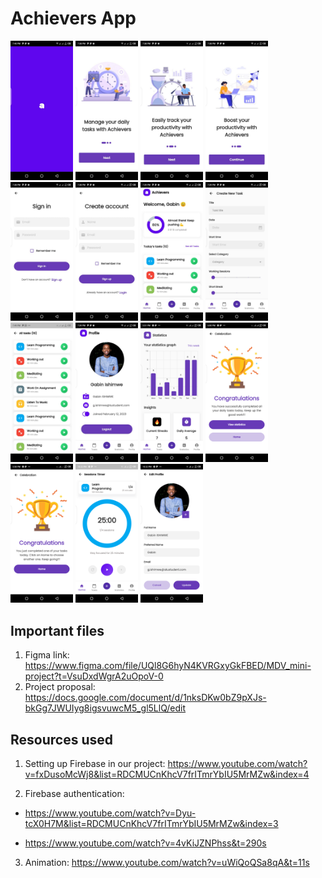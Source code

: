 # Achievers App

<p float="left">
  <img src="./assets/readme/splash_screen.jpeg" width="100" />
  <img src="./assets/readme/onboarding_1.jpeg" width="100" />
  <img src="./assets/readme/onboarding_2.jpeg" width="100" />
  <img src="./assets/readme/onboarding_3.jpeg" width="100" />
  <img src="./assets/readme/sign_in.jpeg" width="100" />
  <img src="./assets/readme/sign_up.jpeg" width="100" />
  <img src="./assets/readme/home_page.jpeg" width="100" />
  <img src="./assets/readme/create_task.jpeg" width="100" />
    <img src="./assets/readme/task_page.jpeg" width="100" />
  <img src="./assets/readme/profile_page.jpeg" width="100" />
  <img src="./assets/readme/statistics.png" width="100" />
  <img src="./assets/readme/completion.png" width="100" />
  <img src="./assets/readme/daily_task.png" width="100" />
  <img src="./assets/readme/session_time.png" width="100" />
  <img src="./assets/readme/edit_profile.png" width="100" />

</p>

## Important files
1. Figma link: https://www.figma.com/file/UQl8G6hyN4KVRGxyGkFBED/MDV_mini-project?t=VsuDxdWgrA2uOpoV-0
2. Project proposal: https://docs.google.com/document/d/1nksDKw0bZ9pXJs-bkGg7JWUIyg8igsvuwcM5_gl5LlQ/edit

## Resources used
1. Setting up Firebase in our project: https://www.youtube.com/watch?v=fxDusoMcWj8&list=RDCMUCnKhcV7frITmrYbIU5MrMZw&index=4

2. Firebase authentication: 

- https://www.youtube.com/watch?v=Dyu-tcX0H7M&list=RDCMUCnKhcV7frITmrYbIU5MrMZw&index=3

- https://www.youtube.com/watch?v=4vKiJZNPhss&t=290s

3. Animation: https://www.youtube.com/watch?v=uWiQoQSa8qA&t=11s
